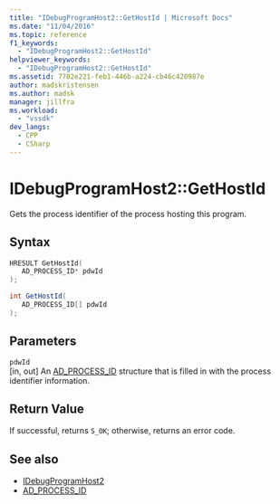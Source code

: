 ```yaml
---
title: "IDebugProgramHost2::GetHostId | Microsoft Docs"
ms.date: "11/04/2016"
ms.topic: reference
f1_keywords:
  - "IDebugProgramHost2::GetHostId"
helpviewer_keywords:
  - "IDebugProgramHost2::GetHostId"
ms.assetid: 7702e221-feb1-446b-a224-cb46c420987e
author: madskristensen
ms.author: madsk
manager: jillfra
ms.workload:
  - "vssdk"
dev_langs:
  - CPP
  - CSharp
---
```

# IDebugProgramHost2::GetHostId
Gets the process identifier of the process hosting this program.

## Syntax

```cpp
HRESULT GetHostId( 
   AD_PROCESS_ID* pdwId
);
```

```csharp
int GetHostId( 
   AD_PROCESS_ID[] pdwId
);
```

## Parameters
`pdwId`\
[in, out] An [AD_PROCESS_ID](../../../extensibility/debugger/reference/ad-process-id.md) structure that is filled in with the process identifier information.

## Return Value
 If successful, returns `S_OK`; otherwise, returns an error code.

## See also
- [IDebugProgramHost2](../../../extensibility/debugger/reference/idebugprogramhost2.md)
- [AD_PROCESS_ID](../../../extensibility/debugger/reference/ad-process-id.md)